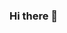 ### Hi there 👋

<!--
**aydinfatihahmet/aydinfatihahmet** is a ✨ _special_ ✨ repository because its `README.md` (this file) appears on your GitHub profile.

Here are some ideas to get you started:
Test
- 🔭 I’m currently working on ...
- 🌱 I’m currently learning ...
- 👯 I’m looking to collaborate on ...
- 🤔 I’m looking for help with ...
- 💬 Ask me about ...
- 📫 How to reach me: ...
- 😄 Pronouns: ...
- ⚡ Fun fact: ...
-->
